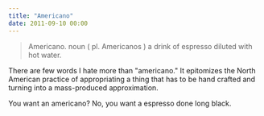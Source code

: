 ```yaml
---
title: "Americano"
date: 2011-09-10 00:00
---
```


> Americano. noun ( pl. Americanos ) a drink of espresso diluted with hot water.

There are few words I hate more than "americano." It epitomizes the North American practice of appropriating a thing that has to be hand crafted and turning into a mass-produced&nbsp;approximation.

You want an americano? No, you want a espresso done long black.

<!-- more -->
